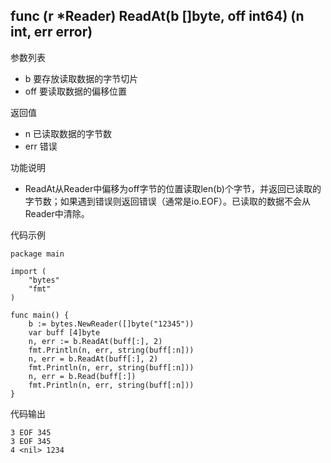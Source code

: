 ## func (r *Reader) ReadAt(b []byte, off int64) (n int, err error)

参数列表

- b 要存放读取数据的字节切片
- off 要读取数据的偏移位置

返回值

- n 已读取数据的字节数
- err 错误

功能说明

- ReadAt从Reader中偏移为off字节的位置读取len(b)个字节，并返回已读取的字节数；如果遇到错误则返回错误（通常是io.EOF）。已读取的数据不会从Reader中清除。

代码示例

	package main
	
	import (
		"bytes"
		"fmt"
	)
	
	func main() {
		b := bytes.NewReader([]byte("12345"))
		var buff [4]byte
		n, err := b.ReadAt(buff[:], 2)
		fmt.Println(n, err, string(buff[:n]))
		n, err = b.ReadAt(buff[:], 2)
		fmt.Println(n, err, string(buff[:n]))
		n, err = b.Read(buff[:])
		fmt.Println(n, err, string(buff[:n]))
	}

代码输出
	
	3 EOF 345
	3 EOF 345
	4 <nil> 1234
